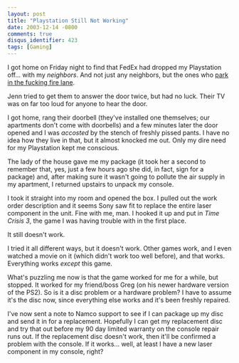 ```yaml
---
layout: post
title: "Playstation Still Not Working"
date: 2003-12-14 -0800
comments: true
disqus_identifier: 423
tags: [Gaming]
---
```

I got home on Friday night to find that FedEx had dropped my Playstation
off... with my *neighbors*. And not just any neighbors, but the ones who
[park in the fucking fire
lane](/archive/2003/08/25/parking-in-the-fire-lane.aspx).
 
 Jenn tried to get them to answer the door twice, but had no luck. Their
TV was on far too loud for anyone to hear the door.
 
 I got home, rang their doorbell (they've installed one themselves; our
apartments don't come with doorbells) and a few minutes later the door
opened and I was *accosted* by the stench of freshly pissed pants. I
have no idea how they live in that, but it almost knocked me out. Only
my dire need for my Playstation kept me conscious.
 
 The lady of the house gave me my package (it took her a second to
remember that, yes, just a few hours ago she did, in fact, sign for a
package) and, after making sure it wasn't going to pollute the air
supply in my apartment, I returned upstairs to unpack my console.
 
 I took it straight into my room and opened the box. I pulled out the
work order description and it seems Sony saw fit to replace the entire
laser component in the unit. Fine with me, man. I hooked it up and put
in *Time Crisis 3*, the game I was having trouble with in the first
place.
 
 It still doesn't work.
 
 I tried it all different ways, but it doesn't work. Other games work,
and I even watched a movie on it (which didn't work too well before),
and that works. Everything works *except* this game.
 
 What's puzzling me now is that the game worked for me for a while, but
stopped. It worked for my friend/boss Greg (on his newer hardware
version of the PS2). So is it a disc problem or a hardware problem? I
have to assume it's the disc now, since everything else works and it's
been freshly repaired.
 
 I've now sent a note to Namco support to see if I can package up my
disc and send it in for a replacement. Hopefully I can get my
replacement disc and try that out before my 90 day limited warranty on
the console repair runs out. If the replacement disc doesn't work, then
it'll be confirmed a problem with the console. If it works... well, at
least I have a new laser component in my console, right?
